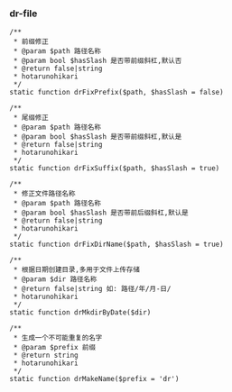 ### dr-file     

    /**
     * 前缀修正
     * @param $path 路径名称
     * @param bool $hasSlash 是否带前缀斜杠,默认否
     * @return false|string
     * hotarunohikari
     */
    static function drFixPrefix($path, $hasSlash = false)

    /**
     * 尾缀修正
     * @param $path 路径名称
     * @param bool $hasSlash 是否带前缀斜杠,默认是
     * @return false|string
     * hotarunohikari
     */
    static function drFixSuffix($path, $hasSlash = true)
    
    /**
     * 修正文件路径名称
     * @param $path 路径名称
     * @param bool $hasSlash 是否带前后缀斜杠,默认是
     * @return false|string
     * hotarunohikari
     */
    static function drFixDirName($path, $hasSlash = true)

    /**
     * 根据日期创建目录,多用于文件上传存储
     * @param $dir 路径名称
     * @return false|string 如: 路径/年/月-日/
     * hotarunohikari
     */
    static function drMkdirByDate($dir) 

    /**
     * 生成一个不可能重复的名字
     * @param $prefix 前缀
     * @return string
     * hotarunohikari
     */
    static function drMakeName($prefix = 'dr')
